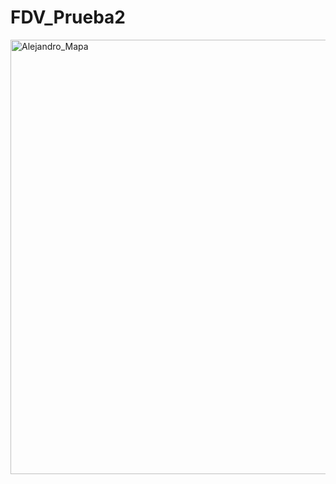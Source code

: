 # FDV_Prueba2



<img width="695" alt="Alejandro_Mapa" src="https://github.com/user-attachments/assets/d34b24a7-0a88-47d6-80cd-b9ab62b5cf9e">
